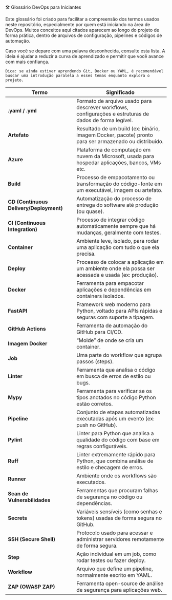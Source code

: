 🛠️ Glossário DevOps para Iniciantes

Este glossário foi criado para facilitar a compreensão dos termos usados neste repositório, especialmente por quem está iniciando na área de DevOps. Muitos conceitos aqui citados aparecem ao longo do projeto de forma prática, dentro de arquivos de configuração, pipelines e códigos de automação.

Caso você se depare com uma palavra desconhecida, consulte esta lista. A ideia é ajudar a reduzir a curva de aprendizado e permitir que você avance com mais confiança.

    Dica: se ainda estiver aprendendo Git, Docker ou YAML, é recomendável buscar uma introdução paralela a esses temas enquanto explora o projeto.

| Termo                                   | Significado                                                                                              |
| --------------------------------------- | -------------------------------------------------------------------------------------------------------- |
| **.yaml / .yml**                        | Formato de arquivo usado para descrever workflows, configurações e estruturas de dados de forma legível. |
| **Artefato**                            | Resultado de um build (ex: binário, imagem Docker, pacote) pronto para ser armazenado ou distribuído.    |
| **Azure**                               | Plataforma de computação em nuvem da Microsoft, usada para hospedar aplicações, bancos, VMs etc.         |
| **Build**                               | Processo de empacotamento ou transformação do código-fonte em um executável, imagem ou artefato.         |
| **CD (Continuous Delivery/Deployment)** | Automatização do processo de entrega do software até produção (ou quase).                                |
| **CI (Continuous Integration)**         | Processo de integrar código automaticamente sempre que há mudanças, geralmente com testes.               |
| **Container**                           | Ambiente leve, isolado, para rodar uma aplicação com tudo o que ela precisa.                             |
| **Deploy**                              | Processo de colocar a aplicação em um ambiente onde ela possa ser acessada e usada (ex: produção).       |
| **Docker**                              | Ferramenta para empacotar aplicações e dependências em containers isolados.                              |
| **FastAPI**                             | Framework web moderno para Python, voltado para APIs rápidas e seguras com suporte a tipagem.            |
| **GitHub Actions**                      | Ferramenta de automação do GitHub para CI/CD.                                                            |
| **Imagem Docker**                       | “Molde” de onde se cria um container.                                                                    |
| **Job**                                 | Uma parte do workflow que agrupa passos (steps).                                                         |
| **Linter**                              | Ferramenta que analisa o código em busca de erros de estilo ou bugs.                                     |
| **Mypy**                                | Ferramenta para verificar se os tipos anotados no código Python estão corretos.                          |
| **Pipeline**                            | Conjunto de etapas automatizadas executadas após um evento (ex: push no GitHub).                         |
| **Pylint**                              | Linter para Python que analisa a qualidade do código com base em regras configuráveis.                   |
| **Ruff**                                | Linter extremamente rápido para Python, que combina análise de estilo e checagem de erros.               |
| **Runner**                              | Ambiente onde os workflows são executados.                                                               |
| **Scan de Vulnerabilidades**            | Ferramentas que procuram falhas de segurança no código ou dependências.                                  |
| **Secrets**                             | Variáveis sensíveis (como senhas e tokens) usadas de forma segura no GitHub.                             |
| **SSH (Secure Shell)**                  | Protocolo usado para acessar e administrar servidores remotamente de forma segura.                       |
| **Step**                                | Ação individual em um job, como rodar testes ou fazer deploy.                                            |
| **Workflow**                            | Arquivo que define um pipeline, normalmente escrito em YAML.                                             |
| **ZAP (OWASP ZAP)**                     | Ferramenta open-source de análise de segurança para aplicações web.                                      |
